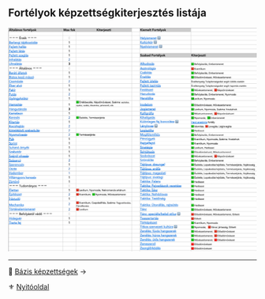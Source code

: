 ## Fortélyok képzettségkiterjesztés listája

![](images/038_fortelyok_kiterjeszteslistaja.png)

---

🔗 [Bázis képzettségek](039_bazis_kepzettsegek.md) →

⚜️ [Nyitóoldal](start.md#3-k%C3%A9pzetts%C3%A9grendszer)
